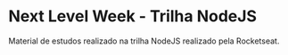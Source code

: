 # Next Level Week - Trilha NodeJS

Material de estudos realizado na trilha NodeJS realizado pela Rocketseat.
